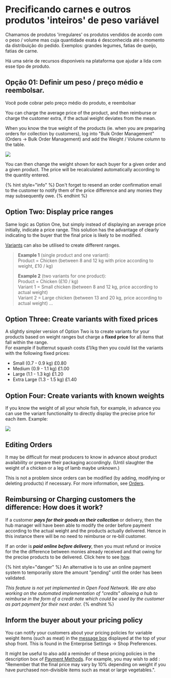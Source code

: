 # Precificando carnes e outros produtos 'inteiros' de peso variável

Chamamos de produtos 'irregulares' os produtos vendidos de acordo com o peso / volume mas cuja quantidade exata é desconhecida até o momento da distribuição do pedido. Exemplos: grandes legumes, fatias de queijo, fatias de carne. 

Há uma série de recursos disponíveis na plataforma que ajudar a lida com esse tipo de produto.

## Opção 01: Definir um peso / preço médio e reembolsar.  

Você pode cobrar pelo preço médio do produto, e reembolsar 

You can charge the average price of the product, and then reimburse or charge the customer extra, if the actual weight deviates from the mean.

When you know the true weight of the products \(ie. when you are preparing orders for collection by customers\), log into "Bulk Order Management" \(Orders -&gt; Bulk Order Management\) and add the Weight / Volume column to the table.

![](../../.gitbook/assets/bom1.jpg)

You can then change the weight shown for each buyer for a given order and a given product. The price will be recalculated automatically according to the quantity entered.

{% hint style="info" %}
Don't forget to resend an order confirmation email to the customer to notify them of the price difference and any monies they may subsequently owe.
{% endhint %}

## Option Two: Display price ranges

Same logic as Option One, but simply instead of displaying an average price initially, indicate a price range. This solution has the advantage of clearly indicating to the buyer that the final price is likely to be modified.

[Variants](product-variants.md) can also be utilised to create different ranges.

> **Example 1** \(single product and one variant\):  
> Product = Chicken \(between 8 and 12 kg with price according to weight, £10 / kg\)
>
> **Example 2** \(two variants for one product\):  
> Product = Chicken \(£10 / kg\)  
> Variant 1 = Small chicken \(between 8 and 12 kg, price according to actual weight\)  
> Variant 2 = Large chicken \(between 13 and 20 kg, price according to actual weight\) ...

## Option Three: Create variants with fixed prices

A slightly simpler version of Option Two is to create variants for your products based on weight ranges but charge a **fixed price** for all items that fall within the range.  
For example if butternut squash costs £1/kg then you could list the variants with the following fixed prices:

* Small \(0.7 - 0.9 kg\)           £0.80
* Medium \(0.9 - 1.1 kg\)      £1.00
* Large \(1.1 - 1.3 kg\)           £1.20
* Extra Large \(1.3 - 1.5 kg\) £1.40

## Option Four: Create variants with known weights

If you know the weight of all your whole fish, for example, in advance you can use the variant functionality to directly display the precise price for each item. Example:

![](../../.gitbook/assets/bom2.jpg)

## Editing Orders

It may be difficult for meat producers to know in advance about product availability or prepare their packaging accordingly. \(Until slaughter the weight of a chicken or a leg of lamb maybe unknown.\)

This is not a problem since orders can be modified \(by adding, modifying or deleting products\) if necessary. For more information, see [Orders](../orders/).

## Reimbursing or Charging customers the difference: How does it work?

If a customer _**pays for their goods on their collection**_ or delivery, then the hub manager will have been able to modify the order before payment according to the actual weight and the products actually delivered. Hence in this instance there will be no need to reimburse or re-bill customer.

If an order is _**paid online before delivery**_, then you must refund or invoice for the the difference between monies already received and that owing for the precise products to be delivered. Click here to see [how](../orders/refund-payments.md).

{% hint style="danger" %}
An alternative is to use an online payment system to temporarily store the amount "pending" until the order has been validated.

_This feature is not yet implemented in Open Food Network. We are also working on the automated implementation of "credits" allowing a hub to reimburse in the form of a credit note which could be used by the customer as part payment for their next order._
{% endhint %}

## Inform the buyer about your pricing policy

You can notify your customers about your pricing policies for variable weight items \(such as meat\) in the [message box](../enterprise-profile/enterprise-settings.md#shop-preferences) displayed at the top of your shop front. This is found in the Enterprise Settings -&gt; Shop Preferences.

It might be useful to also add a reminder of these pricing policies in the description box of [Payment Methods](../shopfront/payment-methods.md). For example, you may wish to add : "Remember that the final price may vary by 10% depending on weight if you have purchased non-divisible items such as meat or large vegetables.".

